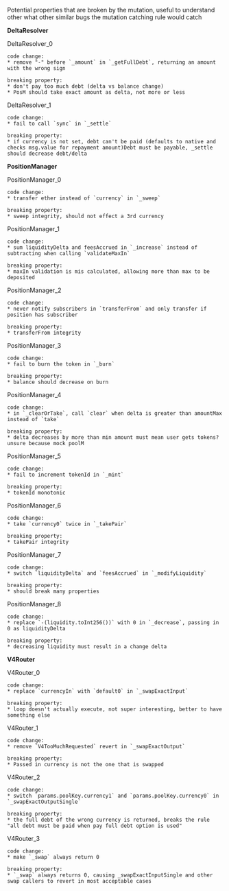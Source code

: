 Potential properties that are broken by the mutation, useful to understand other what other similar bugs the mutation catching rule would catch

**DeltaResolver**

DeltaResolver_0

    code change:
    * remove "-" before `_amount` in `_getFullDebt`, returning an amount with the wrong sign

    breaking property:
    * don't pay too much debt (delta vs balance change)
    * PosM should take exact amount as delta, not more or less

DeltaResolver_1
    
    code change:
    * fail to call `sync` in `_settle`

    breaking property:
    * if currency is not set, debt can't be paid (defaults to native and checks msg.value for repayment amount)Debt must be payable, _settle should decrease debt/delta

**PositionManager**

PositionManager_0

    code change:
    * transfer ether instead of `currency` in `_sweep`

    breaking property:
    * sweep integrity, should not effect a 3rd currency

PositionManager_1

    code change:
    * sum liquidityDelta and feesAccrued in `_increase` instead of subtracting when calling `validateMaxIn`

    breaking property:
    * maxIn validation is mis calculated, allowing more than max to be deposited

PositionManager_2

    code change:
    * never notify subscribers in `transferFrom` and only transfer if position has subscriber

    breaking property:
    * transferFrom integrity

PositionManager_3

    code change:
    * fail to burn the token in `_burn`

    breaking property:
    * balance should decrease on burn

PositionManager_4

    code change:
    * in `_clearOrTake`, call `clear` when delta is greater than amountMax instead of `take`

    breaking property:
    * delta decreases by more than min amount must mean user gets tokens? unsure because mock poolM

PositionManager_5

    code change:
    * fail to increment tokenId in `_mint`

    breaking property:
    * tokenId monotonic

PositionManager_6

    code change:
    * take `currency0` twice in `_takePair`

    breaking property:
    * takePair integrity

PositionManager_7

    code change:
    * switch `liquidityDelta` and `feesAccrued` in `_modifyLiquidity`

    breaking property:
    * should break many properties

PositionManager_8

    code change:
    * replace `-(liquidity.toInt256())` with 0 in `_decrease`, passing in 0 as liquidityDelta

    breaking property:
    * decreasing liquidity must result in a change delta

**V4Router**

V4Router_0

    code change:
    * replace `currencyIn` with `default0` in `_swapExactInput`

    breaking property:
    * loop doesn't actually execute, not super interesting, better to have something else

V4Router_1

    code change:
    * remove `V4TooMuchRequested` revert in `_swapExactOutput`

    breaking property:
    * Passed in currency is not the one that is swapped

V4Router_2

    code change:
    * switch `params.poolKey.currency1` and `params.poolKey.currency0` in `_swapExactOutputSingle`

    breaking property:
    * the full debt of the wrong currency is returned, breaks the rule "all debt must be paid when pay full debt option is used"

V4Router_3

    code change:
    * make `_swap` always return 0

    breaking property:
    * `_swap` always returns 0, causing _swapExactInputSingle and other swap callers to revert in most acceptable cases
